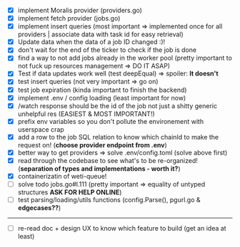- [x] implement Moralis provider (providers.go)
- [x] implement fetch provider (jobs.go)
- [x] implement insert queries (most important => implemented once for all providers | associate data with task id for easy retrieval)
- [x] Update data when the data of a job ID changed :)!
- [x] don't wait for the end of the ticker to check if the job is done
- [x] find a way to not add jobs already in the worker pool (pretty important to not fuck up resources management => DO IT ASAP)
- [x] Test if data updates work well (test deepEqual) => spoiler: **It doesn't**
- [x] test insert queries (not very important => go on)
- [x] test job expiration (kinda important to finish the backend)
- [x] implement .env / config loading (least important for now)
- [x] /watch response should be the id of the job not just a shitty generic unhelpful res (EASIEST & MOST IMPORTANT!)
- [x] prefix env variables so you don't pollute the environement with userspace crap
- [x] add a row to the job SQL relation to know which chainId to make the request on! (**choose provider endpoint from .env**)
- [x] better way to get providers => solve .env/config.toml (solve above first)
- [x] read through the codebase to see what's to be re-organized! (**separation of types and implementations - worth it?**)
- [x] containerizatin of weti-queue!
- [ ] solve todo jobs.go#l.111 (pretty important => equality of untyped structures **ASK FOR HELP ONLINE**)
- [ ] test parsing/loading/utils functions (config.Parse(), pgurl.go & **edgecases??**)
- - -
- [ ] re-read doc + design UX to know which feature to build (get an idea at least)